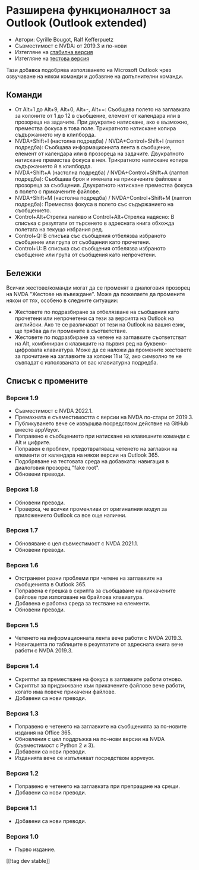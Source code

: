 # Разширена функционалност за Outlook (Outlook extended) #

* Автори: Cyrille Bougot, Ralf Kefferpuetz
* Съвместимост с NVDA: от 2019.3 и по-нови
* Изтегляне на [стабилна версия][1]
* Изтегляне на [тестова версия][2]

Тази добавка подобрява използването на Microsoft Outlook чрез озвучаване на
някои команди и добавяне на допълнителни команди.

## Команди

* От Alt+1 до Alt+9, Alt+0, Alt+-, Alt+=: Съобщава полето на заглавката за
  колоните от 1 до 12 в съобщение, елемент от календара или в прозореца на
  задачите. При двукратно натискане, ако е възможно, премества фокуса в това
  поле. Трикратното натискане копира съдържанието му в клипборда.
* NVDA+Shift+I (настолна подредба) / NVDA+Control+Shift+I (лаптоп подредба):
  Съобщава информационната лента в съобщение, елемент от календара или в
  прозореца на задачите. Двукратното натискане премества фокуса в
  нея. Трикратното натискане копира съдържанието й в клипборда.
* NVDA+Shift+A (настолна подредба) / NVDA+Control+Shift+A (лаптоп подредба):
  Съобщава броя и имената на прикачените файлове в прозореца за
  съобщения. Двукратното натискане премества фокуса в полето с прикачените
  файлове.
* NVDA+Shift+M (настолна подредба) / NVDA+Control+Shift+M (лаптоп подредба):
  Премества фокуса в полето със съдържанието на съобщението.
* Control+Alt+Стрелка наляво и Control+Alt+Стрелка надясно: В списъка с
  резултати от търсенето в адресната книга обхожда полетата на текущо
  избрания ред.
* Control+Q: В списъка със съобщения отбелязва избраното съобщение или група
  от съобщения като прочетени.
* Control+U: В списъка със съобщения отбелязва избраното съобщение или група
  от съобщения като непрочетени.

## Бележки

Всички жестове/команди могат да се променят в диалоговия прозорец на NVDA
"Жестове на въвеждане". Може да пожелаете да промените някои от тях, особено
в следните ситуации:

* Жестовете по подразбиране за отбелязване на съобщения като прочетени или
  непрочетени са тези за версията на Outlook на английски. Ако те се
  различават от тези на Outlook на вашия език, ще трябва да ги промените в
  съответствие.
* Жестовете по подразбиране за четене на заглавките съответстват на Alt,
  комбиниран с клавишите на първия ред на буквено-цифровата клавиатура. Може
  да се наложи да промените жестовете за прочитане на заглавките за колони
  11 и 12, ако символно те не съвпадат с използваната от вас клавиатурна
  подредба.

## Списък с промените

### Версия 1.9

* Съвместимост с NVDA 2022.1.
* Премахната е съвместимостта с версии на NVDA по-стари от 2019.3.
* Публикуването вече се извършва посредством действие на GitHub вместо
  appVeyor.
* Поправено е съобщението при натискане на клавишните команди с Alt и
  цифрите.
* Поправен е проблем, предотвратяващ четенето на заглавки на елементи от
  календара на някои версии на Outlook 365.
* Подобряване на тестовата среда на добавката: навигация в диалоговия
  прозорец "fake root".
* Обновени преводи.

### Версия 1.8

* Обновени преводи.
* Проверка, че всички променливи от оригиналния модул за приложението
  Outlook са все още налични.

### Версия 1.7

* Обновяване с цел съвместимост с NVDA 2021.1.
* Обновени преводи.

### Версия 1.6

* Отстранени разни проблеми при четене на заглавките на съобщенията в
  Outlook 365.
* Поправена е грешка в скрипта за съобщаване на прикачените файлове при
  използване на брайлова клавиатура.
* Добавена е работна среда за тестване на елементи.
* Обновени преводи.

### Версия 1.5

* Четенето на информационната лента вече работи с NVDA 2019.3.
* Навигацията по таблиците в резултатите от адресната книга вече работи с
  NVDA 2019.3.

### Версия 1.4

* Скриптът за преместване на фокуса в заглавките работи отново.
* Скриптът за придвижване към прикачените файлове вече работи, когато има
  повече прикачени файлове.
* Добавени са нови преводи.

### Версия 1.3

* Поправено е четенето на заглавките на съобщенията за по-новите издания на
  Office 365.
* Обновления с цел поддръжка на по-нови версии на NVDA (съвместимост с
  Python 2 и 3).
* Добавени са нови преводи.
* Изданията вече се изпълняват посредством appveyor.

### Версия 1.2

* Поправено е четенето на заглавката при препращане на срещи.
* Добавени са нови преводи.

### Версия 1.1

* Добавени са нови преводи.

### Версия 1.0

* Първо издание.

[[!tag dev stable]]

[1]: https://addons.nvda-project.org/files/get.php?file=outlookextended

[2]: https://addons.nvda-project.org/files/get.php?file=outlookextended-dev
